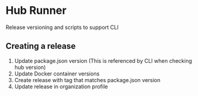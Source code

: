 # Hub Runner
Release versioning and scripts to support CLI

## Creating a release
1. Update package.json version (This is referenced by CLI when checking hub version)
2. Update Docker container versions
3. Create release with tag that matches package.json version
4. Update release in organization profile